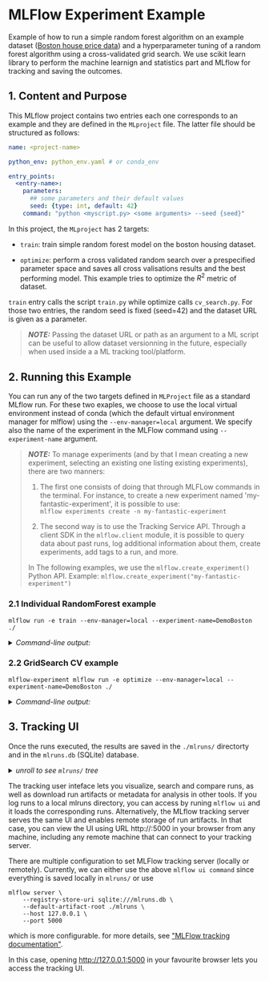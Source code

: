 # MLFlow Experiment Example

Example of how to run a simple random forest algorithm on an example dataset ([Boston house price data](http://lib.stat.cmu.edu/datasets/boston)) and a hyperparameter tuning of a random forest algorithm using a cross-validated grid search. We use scikit learn library to perform the machine learnign and statistics part and MLflow for tracking and saving the outcomes.

## 1. Content and Purpose

This MLflow project contains two entries each one corresponds to an example and they are defined in the `MLproject` file.
The latter file should be structured as follows:

```yaml
name: <project-name>

python_env: python_env.yaml # or conda_env

entry_points:
  <entry-name>:
    parameters:
      ## some parameters and their default values
      seed: {type: int, default: 42}
    command: "python <myscript.py> <some arguments> --seed {seed}"
```

In this project, the `MLproject` has 2 targets:

- `train`: train simple random forest model on the boston housing dataset.

- `optimize`: perform a cross validated random search over a prespecified parameter space and saves all cross valisations results and the best performing model. This example tries to optimize the $R^2$ metric of  dataset.

`train` entry calls the script `train.py` while optimize calls `cv_search.py`. For those two entries, the random seed is fixed (seed=42) and the dataset URL is given as a parameter.
 > **_NOTE:_** Passing the dataset URL or path as an argument to a ML script can be useful to allow dataset versionning in the future, especially when used inside a a ML tracking tool/platform.

## 2. Running this Example

You can run any of the two targets defined in `MLProject` file as a standard MLflow run. For these two exaples, we choose to use the local virtual environment instead of conda (which the default virtual environment manager for mlflow) using the `--env-manager=local` argument. We specify also the name of the experiment in the MLFlow command using `--experiment-name` argument.

> **_NOTE:_**  To manage experiments (and by that I mean creating a new experiment, selecting an existing one listing existing experiments), there are two manners:
>
> 1. The first one consists of doing that through MLFLow commands in the terminal. For instance, to create a new experiment named 'my-fantastic-experiment', it is possible to use:<br/>
>```mlflow experiments create -n my-fantastic-experiment```
>
> 2. The second way is to use the Tracking Service API. Through a client SDK in the `mlflow.client` module, it is possible to query data about past runs, log additional information about them, create experiments, add tags to a run, and more.
>
> In The following examples, we use the `mlflow.create_experiment()` Python API. Example: `mlflow.create_experiment("my-fantastic-experiment")`

### 2.1 Individual RandomForest example

```{bash}
mlflow run -e train --env-manager=local --experiment-name=DemoBoston ./
```

<details>
  <summary><i>Command-line output:</i></summary>

```{plain}
2022/09/30 14:31:40 INFO mlflow.projects: 'DemoBoston' does not exist. Creating a new experiment
2022/09/30 14:31:41 INFO mlflow.projects.utils: === Created directory /tmp/tmpxow8paww for downloading remote URIs passed to arguments of type 'path' ===
2022/09/30 14:31:41 INFO mlflow.projects.backend.local: === Running command 'python train.py http://lib.stat.cmu.edu/datasets/boston --seed 42' in run with ID '44462f4ceaaf48f1ba085aa54853ec6c' === 
Created New Experiment > ID: 1
[root][INFO]  ---------- MLFlow cfg --------- (train.py:57)
[root][INFO]  Tracking URI: http://127.0.0.1:5000 (train.py:58)
[root][INFO]  Run id:  44462f4ceaaf48f1ba085aa54853ec6c (train.py:59)
[root][INFO]  Experiment ID: 1 (train.py:60)
[root][INFO]  Artifact URI: file:///home/inarighas/Projects/mlflow-experiment/mlruns/1/44462f4ceaaf48f1ba085aa54853ec6c/artifacts (train.py:61)
Successfully registered model 'BostonPredict-RF'.
2022/09/30 14:31:45 INFO mlflow.tracking._model_registry.client: Waiting up to 300 seconds for model version to finish creation.                     Model name: BostonPredict-RF, version 1
Created version '1' of model 'BostonPredict-RF'.
[root][INFO]  ---------- logged params ---------- (train.py:90)
{'data_url': 'http://lib.stat.cmu.edu/datasets/boston',
 'max_feat': '3',
 'maxdepth': '6',
 'num_trees': '100',
 'seed': '42'}
[root][INFO]  ---------- logged metrics ---------- (train.py:90)
{'MAE': 2.299510577409418, 'R2': 0.8364934352175877, 'RMSE': 3.517660150133989}
[root][INFO]  ---------- logged tags ---------- (train.py:90)
{}
[root][INFO]  ---------- logged artifacts ---------- (train.py:90)
['model-artifact/MLmodel',
 'model-artifact/conda.yaml',
 'model-artifact/model.pkl',
 'model-artifact/python_env.yaml',
 'model-artifact/requirements.txt']
2022/09/30 14:31:45 INFO mlflow.projects: === Run (ID '44462f4ceaaf48f1ba085aa54853ec6c') succeeded ===
```

</details>

### 2.2 GridSearch CV example

```
mlflow-experiment mlflow run -e optimize --env-manager=local --experiment-name=DemoBoston ./ 
```

<details>
  <summary><i>Command-line output:</i></summary>

```{plain}
2022/09/30 14:36:24 INFO mlflow.projects.utils: === Created directory /tmp/tmp3zum_96o for downloading remote URIs passed to arguments of type 'path' ===
2022/09/30 14:36:24 INFO mlflow.projects.backend.local: === Running command 'python cv_search.py http://lib.stat.cmu.edu/datasets/boston --seed 42' in run with ID 'cc4cc85ff76e422ebac274ec8dc1e653' === 
[root][DEBUG]  Created New Experiment > ID: 1 (cv_search.py:129)
[root][INFO]  Logging parameters (cv_search.py:41)
[root][INFO]  Logging metrics (cv_search.py:47)
[root][INFO]  Logging model (cv_search.py:63)
Successfully registered model 'BostonDemo-Opt-RF'.
2022/09/30 14:36:55 INFO mlflow.tracking._model_registry.client: Waiting up to 300 seconds for model version to finish creation.                     Model name: BostonDemo-Opt-RF, version 1
Created version '1' of model 'BostonDemo-Opt-RF'.
[root][INFO]  Logging CV results matrix (cv_search.py:70)
[root][DEBUG]  Creating artifact temp directory /tmp/tmp2r1hfg_b (cv_search.py:72)
[root][INFO]  Logging extra data related to the experiment (cv_search.py:81)
[root][DEBUG]  ---------- MLFlow cfg --------- (cv_search.py:88)
[root][DEBUG]  Parent RunID: cc4cc85ff76e422ebac274ec8dc1e653 - ExpID: 1 (cv_search.py:89)
[root][DEBUG]  Artifact URI: file:///home/inarighas/Projects/mlflow-experiment/mlruns/1/cc4cc85ff76e422ebac274ec8dc1e653/artifacts (cv_search.py:90)
[root][DEBUG]  ---------- logged params ---------- (cv_search.py:93)
[root][DEBUG]  {'data_url': 'http://lib.stat.cmu.edu/datasets/boston', 'folds': '5', 'n_estimators': '200', 'max_depth': '9', 'criterion': 'poisson', 'max_features': 'log2', 'seed': '42'} (cv_search.py:94)
[root][DEBUG]  ---------- logged metrics ---------- (cv_search.py:93)
[root][DEBUG]  {'RMSE': 3.1589819580824265, 'R2': 0.8639212845507542, 'std_test_score': 0.04804912982520214, 'MAE': 2.007434222111125, 'mean_test_score': 0.8474457246627329} (cv_search.py:94)
[root][DEBUG]  ---------- logged tags ---------- (cv_search.py:93)
[root][DEBUG]  {} (cv_search.py:94)
[root][DEBUG]  ---------- logged artifacts ---------- (cv_search.py:93)
[root][DEBUG]  ['BostonPredict-RF/MLmodel', 'BostonPredict-RF/conda.yaml', 'BostonPredict-RF/model.pkl', 'BostonPredict-RF/python_env.yaml', 'BostonPredict-RF/requirements.txt', 'cv_results/2022-09-30T14.36.55-cv_results_BostonPredict-RF.csv'] (cv_search.py:94)
2022/09/30 14:36:55 INFO mlflow.projects: === Run (ID 'cc4cc85ff76e422ebac274ec8dc1e653') succeeded ===
```

</details>

## 3. Tracking UI

Once the runs executed, the results are saved in the `./mlruns/` directorty and in the `mlruns.db` (SQLite) database.

<details><summary><i> unroll to see <code>mlruns/</code> tree</i></summary>

```{plain}
mlruns/
├── 0
│   └── meta.yaml
└── 1
    ├── 44462f4ceaaf48f1ba085aa54853ec6c
    │   ├── artifacts
    │   │   └── model-artifact
    │   │       ├── conda.yaml
    │   │       ├── MLmodel
    │   │       ├── model.pkl
    │   │       ├── python_env.yaml
    │   │       └── requirements.txt
    │   ├── meta.yaml
    │   ├── metrics
    │   │   ├── MAE
    │   │   ├── R2
    │   │   └── RMSE
    │   ├── params
    │   │   ├── data_url
    │   │   ├── maxdepth
    │   │   ├── max_feat
    │   │   ├── num_trees
    │   │   └── seed
    │   └── tags
    │       ├── mlflow.log-model.history
    │       ├── mlflow.project.backend
    │       ├── mlflow.project.entryPoint
    │       ├── mlflow.runName
    │       ├── mlflow.source.name
    │       ├── mlflow.source.type
    │       └── mlflow.user
    ├── cc4cc85ff76e422ebac274ec8dc1e653
    │   ├── artifacts
    │   │   ├── BostonPredict-RF
    │   │   │   ├── conda.yaml
    │   │   │   ├── MLmodel
    │   │   │   ├── model.pkl
    │   │   │   ├── python_env.yaml
    │   │   │   └── requirements.txt
    │   │   └── cv_results
    │   │       └── 2022-09-30T14.36.55-cv_results_BostonPredict-RF.csv
    │   ├── meta.yaml
    │   ├── metrics
    │   │   ├── MAE
    │   │   ├── mean_test_score
    │   │   ├── R2
    │   │   ├── RMSE
    │   │   └── std_test_score
    │   ├── params
    │   │   ├── criterion
    │   │   ├── data_url
    │   │   ├── folds
    │   │   ├── max_depth
    │   │   ├── max_features
    │   │   ├── n_estimators
    │   │   └── seed
    │   └── tags
    │       ├── mlflow.log-model.history
    │       ├── mlflow.note.content
    │       ├── mlflow.project.backend
    │       ├── mlflow.project.entryPoint
    │       ├── mlflow.runName
    │       ├── mlflow.source.name
    │       ├── mlflow.source.type
    │       └── mlflow.user
    └── meta.yaml

15 directories, 50 files
```

</details>

The tracking user inteface lets you visualize, search and compare runs, as well as download run artifacts or metadata for analysis in other tools.
If you log runs to a local mlruns directory, you can access by runing `mlflow ui` and it loads the corresponding runs. Alternatively, the MLflow tracking server serves the same UI and enables remote storage of run artifacts. In that case, you can view the UI using URL http://<ip address of your MLflow tracking server>:5000 in your browser from any machine, including any remote machine that can connect to your tracking server.

There are multiple configuration to set MLFlow tracking server (locally or remotely). Currently, we can either use the above `mlflow ui command` since everything is saved locally in `mlruns/` or use

```{bash}
mlflow server \
    --registry-store-uri sqlite:///mlruns.db \
    --default-artifact-root ./mlruns \
    --host 127.0.0.1 \
    --port 5000
```

which is more configurable. for more details, see ["MLFlow tracking documentation"](https://www.mlflow.org/docs/latest/tracking.html#how-runs-and-artifacts-are-recorded).

In this case, opening  <http://127.0.0.1:5000> in your favourite browser lets you access the tracking UI.

